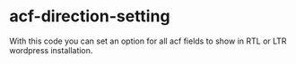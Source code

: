 # acf-direction-setting
With this code you can set an option for all acf fields to show in RTL or LTR wordpress installation.
